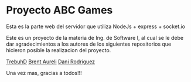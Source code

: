 # Proyecto ABC Games

Esta es la parte web del servidor que utiliza NodeJs + express + socket.io

Este es un proyecto de la materia de Ing. de Software I, al cual se le debe
dar agradecimientos a los autores de los siguientes repositorios que hicieron
posible la realizacion del proyecto.

[TrebuhD](https://github.com/TrebuhD/SpeechGDX)
[Brent Aureli](https://github.com/BrentAureli/MultiplayerDemo)
[Dani Rodriguez](https://github.com/danirod/jumpdontdie)

Una vez mas, gracias a todos!!!
